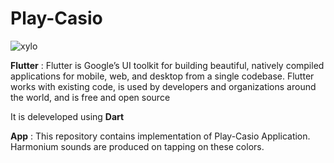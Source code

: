 # Play-Casio

![xylo](https://user-images.githubusercontent.com/60261673/114528603-cb84b000-9c66-11eb-85a2-cbae464f24b5.png)

**Flutter** : Flutter is Google’s UI toolkit for building beautiful, natively compiled applications for mobile, web, and desktop from a single codebase. Flutter works with existing code, is used by developers and organizations around the world, and is free and open source

It is deleveloped using **Dart**

**App** : This repository contains implementation of Play-Casio Application. Harmonium sounds are produced on tapping on these colors. 
